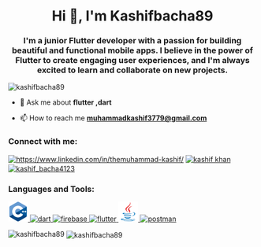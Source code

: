 <h1 align="center">Hi 👋, I'm Kashifbacha89</h1>
<h3 align="center">I'm a junior Flutter developer with a passion for building beautiful and functional mobile apps. I believe in the power of Flutter to create engaging user experiences, and I'm always excited to learn and collaborate on new projects.</h3>

<p align="left"> <img src="https://komarev.com/ghpvc/?username=kashifbacha89&label=Profile%20views&color=0e75b6&style=flat" alt="kashifbacha89" /> </p>

- 💬 Ask me about **flutter ,dart**

- 📫 How to reach me **muhammadkashif3779@gmail.com**

<h3 align="left">Connect with me:</h3>
<p align="left">
<a href="https://linkedin.com/in/https://www.linkedin.com/in/themuhammad-kashif/" target="blank"><img align="center" src="https://raw.githubusercontent.com/rahuldkjain/github-profile-readme-generator/master/src/images/icons/Social/linked-in-alt.svg" alt="https://www.linkedin.com/in/themuhammad-kashif/" height="30" width="40" /></a>
<a href="https://fb.com/kashif khan" target="blank"><img align="center" src="https://raw.githubusercontent.com/rahuldkjain/github-profile-readme-generator/master/src/images/icons/Social/facebook.svg" alt="kashif khan" height="30" width="40" /></a>
<a href="https://instagram.com/kashif_bacha4123" target="blank"><img align="center" src="https://raw.githubusercontent.com/rahuldkjain/github-profile-readme-generator/master/src/images/icons/Social/instagram.svg" alt="kashif_bacha4123" height="30" width="40" /></a>
</p>

<h3 align="left">Languages and Tools:</h3>
<p align="left"> <a href="https://www.w3schools.com/cpp/" target="_blank" rel="noreferrer"> <img src="https://raw.githubusercontent.com/devicons/devicon/master/icons/cplusplus/cplusplus-original.svg" alt="cplusplus" width="40" height="40"/> </a> <a href="https://dart.dev" target="_blank" rel="noreferrer"> <img src="https://www.vectorlogo.zone/logos/dartlang/dartlang-icon.svg" alt="dart" width="40" height="40"/> </a> <a href="https://firebase.google.com/" target="_blank" rel="noreferrer"> <img src="https://www.vectorlogo.zone/logos/firebase/firebase-icon.svg" alt="firebase" width="40" height="40"/> </a> <a href="https://flutter.dev" target="_blank" rel="noreferrer"> <img src="https://www.vectorlogo.zone/logos/flutterio/flutterio-icon.svg" alt="flutter" width="40" height="40"/> </a> <a href="https://www.java.com" target="_blank" rel="noreferrer"> <img src="https://raw.githubusercontent.com/devicons/devicon/master/icons/java/java-original.svg" alt="java" width="40" height="40"/> </a> <a href="https://postman.com" target="_blank" rel="noreferrer"> <img src="https://www.vectorlogo.zone/logos/getpostman/getpostman-icon.svg" alt="postman" width="40" height="40"/> </a> </p>

<p><img align="left" src="https://github-readme-stats.vercel.app/api/top-langs?username=kashifbacha89&show_icons=true&locale=en&layout=compact" alt="kashifbacha89" /></p>

<p>&nbsp;<img align="center" src="https://github-readme-stats.vercel.app/api?username=kashifbacha89&show_icons=true&locale=en" alt="kashifbacha89" /></p>


